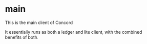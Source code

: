 # main
This is the main client of Concord

It essentially runs as both a ledger and lite client, with the combined benefits of both.
